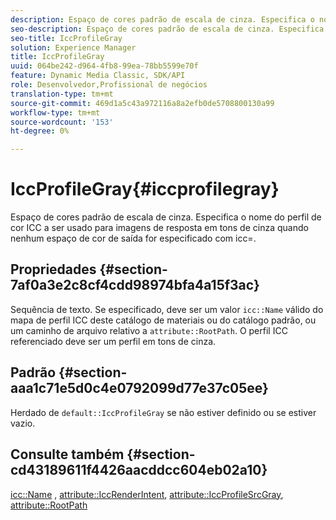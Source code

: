 ```yaml
---
description: Espaço de cores padrão de escala de cinza. Especifica o nome do perfil de cor ICC a ser usado para imagens de resposta em tons de cinza quando nenhum espaço de cor de saída for especificado com icc=.
seo-description: Espaço de cores padrão de escala de cinza. Especifica o nome do perfil de cor ICC a ser usado para imagens de resposta em tons de cinza quando nenhum espaço de cor de saída for especificado com icc=.
seo-title: IccProfileGray
solution: Experience Manager
title: IccProfileGray
uuid: 064be242-d964-4fb8-99ea-78bb5599e70f
feature: Dynamic Media Classic, SDK/API
role: Desenvolvedor,Profissional de negócios
translation-type: tm+mt
source-git-commit: 469d1a5c43a972116a8a2efb0de5708800130a99
workflow-type: tm+mt
source-wordcount: '153'
ht-degree: 0%

---
```



# IccProfileGray{#iccprofilegray}

Espaço de cores padrão de escala de cinza. Especifica o nome do perfil de cor ICC a ser usado para imagens de resposta em tons de cinza quando nenhum espaço de cor de saída for especificado com icc=.

## Propriedades {#section-7af0a3e2c8cf4cdd98974bfa4a15f3ac}

Sequência de texto. Se especificado, deve ser um valor `icc::Name` válido do mapa de perfil ICC deste catálogo de materiais ou do catálogo padrão, ou um caminho de arquivo relativo a `attribute::RootPath`. O perfil ICC referenciado deve ser um perfil em tons de cinza.

## Padrão {#section-aaa1c71e5d0c4e0792099d77e37c05ee}

Herdado de `default::IccProfileGray` se não estiver definido ou se estiver vazio.

## Consulte também {#section-cd43189611f4426aacddcc604eb02a10}

[icc::Name](../../../../../ir-api/material-cat/image-rendering-api-ref/c-ir-material-catalog/c-ir-icc-profile-map-reference/r-ir-name-icc.md#reference-7a293ede360e433782575f8f6a562ac2) ,  [attribute::IccRenderIntent](../../../../../ir-api/material-cat/image-rendering-api-ref/c-ir-material-catalog/c-ir-attributes-reference/r-ir-iccrenderintent.md#reference-3b80b7a4c25545a593c5076f318b5c40),  [attribute::IccProfileSrcGray](../../../../../ir-api/material-cat/image-rendering-api-ref/c-ir-material-catalog/c-ir-attributes-reference/r-ir-iccprofilesrcgray.md#reference-a2abcd4aa5864738bbea8f55706deaf2),  [attribute::RootPath](../../../../../ir-api/material-cat/image-rendering-api-ref/c-ir-material-catalog/c-ir-attributes-reference/r-ir-rootpath.md#reference-a4d7c96b62e14fcbad1740c702f160f3)
